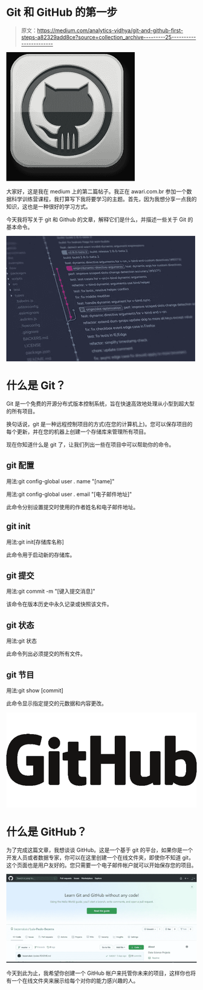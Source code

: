 # Git 和 GitHub 的第一步

> 原文：<https://medium.com/analytics-vidhya/git-and-github-first-steps-a82329add8ce?source=collection_archive---------25----------------------->

![](img/07b125f27743e67549da78af01e6b606.png)

大家好，这是我在 medium 上的第二篇帖子。我正在 awari.com.br 参加一个数据科学训练营课程，我打算写下我将要学习的主题。首先，因为我想分享一点我的知识，这也是一种很好的学习方式。

今天我将写关于 git 和 Github 的文章，解释它们是什么，并描述一些关于 Git 的基本命令。

![](img/9c9c1287aecaeb0c77350ca3d3209ecf.png)

# 什么是 Git？

Git 是一个免费的开源分布式版本控制系统，旨在快速高效地处理从小型到超大型的所有项目。

换句话说，git 是一种远程控制项目的方式(在您的计算机上)。您可以保存项目的每个更新，并在您的机器上创建一个存储库来管理所有项目。

现在你知道什么是 git 了，让我们列出一些在项目中可以帮助你的命令。

## git 配置

用法:git config-global user . name "[name]"

用法:git config-global user . email "[电子邮件地址]"

此命令分别设置提交时使用的作者姓名和电子邮件地址。

## git init

用法:git init[存储库名称]

此命令用于启动新的存储库。

## git 提交

用法:git commit -m "[键入提交消息]"

该命令在版本历史中永久记录或快照该文件。

## git 状态

用法:git 状态

此命令列出必须提交的所有文件。

## git 节目

用法:git show [commit]

此命令显示指定提交的元数据和内容更改。

![](img/4cb629c83970a05ba19d19ceee14392d.png)

# 什么是 GitHub？

为了完成这篇文章，我想谈谈 GitHub。这是一个基于 git 的平台，如果你是一个开发人员或者数据专家，你可以在这里创建一个在线文件夹，即使你不知道 git，这个页面也是用户友好的。您只需要一个电子邮件帐户就可以开始保存您的项目。

![](img/094640b2597fe87f2e81b0044b45244e.png)

今天到此为止，我希望你创建一个 GitHub 帐户来托管你未来的项目，这样你也将有一个在线文件夹来展示给每个对你的能力感兴趣的人。